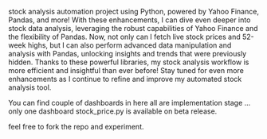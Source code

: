 stock analysis automation project using Python, powered by Yahoo Finance, Pandas, and more! With these enhancements,
I can dive even deeper into stock data analysis, leveraging the robust capabilities of Yahoo Finance and the flexibility of Pandas.
Now, not only can I fetch live stock prices and 52-week highs, but I can also perform advanced data manipulation and analysis with Pandas, 
unlocking insights and trends that were previously hidden. Thanks to these powerful libraries, my stock analysis workflow is more efficient and insightful than ever before!
Stay tuned for even more enhancements as I continue to refine and improve my automated stock analysis tool.

You can find couple of dashboards in here all are implementation stage ... only one dashboard stock_price.py is available on beta release.

feel free to  fork the repo and experiment. 
